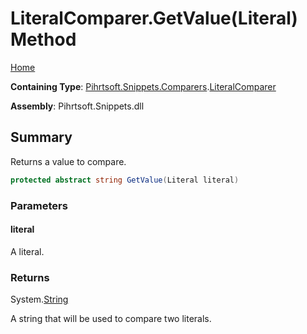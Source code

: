 # LiteralComparer\.GetValue\(Literal\) Method

[Home](../../../../../README.md)

**Containing Type**: [Pihrtsoft.Snippets.Comparers](../../README.md)\.[LiteralComparer](../README.md)

**Assembly**: Pihrtsoft\.Snippets\.dll

## Summary

Returns a value to compare\.

```csharp
protected abstract string GetValue(Literal literal)
```

### Parameters

#### literal

A literal\.

### Returns

System\.[String](https://docs.microsoft.com/en-us/dotnet/api/system.string)

A string that will be used to compare two literals\.
